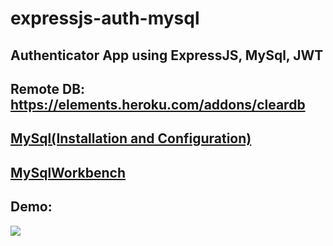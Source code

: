 # expressjs-auth-mysql
## Authenticator App using ExpressJS, MySql, JWT
## Remote DB: https://elements.heroku.com/addons/cleardb
## [MySql(Installation and Configuration)](https://www.digitalocean.com/community/tutorials/how-to-install-mysql-on-ubuntu-18-04)
## [MySqlWorkbench](https://dev.mysql.com/downloads/workbench/)
## Demo:
<img src="demo_images/demo.gif">
